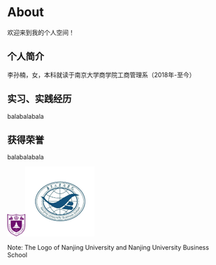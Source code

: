 # About

欢迎来到我的个人空间！
## 个人简介
李孙楠，女，本科就读于南京大学商学院工商管理系（2018年-至今）
## 实习、实践经历
balabalabala

## 获得荣誉
balabalabala

<img src="images/校徽.png" style="zoom:5%;" /><img src="images/商学院.jpg" style="zoom:27%;" />



Note: The Logo of Nanjing University and Nanjing University Business School

